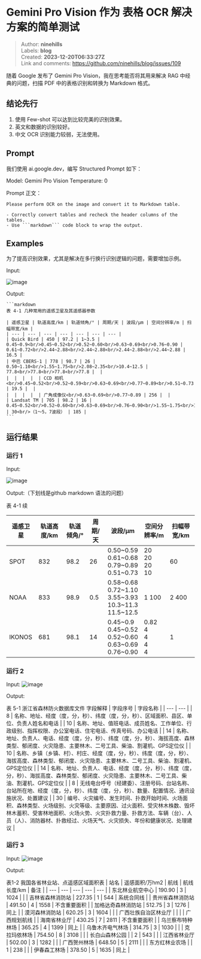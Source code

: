 # Gemini Pro Vision 作为 表格 OCR 解决方案的简单测试

> Author: **ninehills**  
> Labels: **blog**  
> Created: **2023-12-20T06:33:27Z**  
> Link and comments: <https://github.com/ninehills/blog/issues/109>  


随着 Google 发布了 Gemini Pro Vision，我在思考能否将其用来解决 RAG 中经典的问题，扫描 PDF 中的表格识别和转换为 Markdown 格式。

## 结论先行

1. 使用 Few-shot 可以达到比较完美的识别效果。
2. 英文和数据的识别较好。
3. 中文 OCR 识别能力较弱，无法使用。

## Prompt

我们使用 ai.google.dev，编写 Structured Prompt 如下：

Model: Gemini Pro Vision
Temperature: 0

Prompt 正文：

```
Please perform OCR on the image and convert it to Markdown table. 

- Correctly convert tables and recheck the header columns of the tables.
- Use ```markdown``` code block to wrap the output.
```

## Examples

为了提高识别效果，尤其是解决在多行换行识别逻辑的问题，需要增加示例。

Input:

![image](https://github.com/ninehills/blog/assets/270298/7ec9c58b-4a33-4417-bd33-020720a41a75)

Output:

    ```markdown
    表 4-1 几种常用的遥感卫星及其遥感器参数
    
    | 遥感卫星 | 轨道高度/km | 轨道倾角/° | 周期/天 | 波段/μm | 空间分辨率/m | 扫幅带宽/km |
    | --- | --- | --- | --- | --- | --- | --- |
    | Quick Bird | 450 | 97.2 | 1~3.5 | 0.45~0.9<br/>0.45~0.52<br/>0.52~0.60<br/>0.63~0.69<br/>0.76~0.90 | 0.61~0.72<br/>2.44~2.88<br/>2.44~2.88<br/>2.44~2.88<br/>2.44~2.88 | 16.5 |
    | 中巴 CBERS-1 | 778 | 98.7 | 26 | 0.50~1.10<br/>1.55~1.75<br/>2.08~2.35<br/>10.4~12.5 | 77.8<br/>77.8<br/>77.8<br/>77.8 |  |
    |  |  |  |  | CCD 相机<br/>0.45~0.52<br/>0.52~0.59<br/>0.63~0.69<br/>0.77~0.89<br/>0.51~0.73 | 19.5 |  |
    |  |  |  |  | 广角成像仪<br/>0.63~0.69<br/>0.77~0.89 | 256 |  |
    | Landsat TM | 705 | 98.2 | 16 | 0.45~0.52<br/>0.52~0.60<br/>0.63~0.69<br/>0.76~0.90<br/>1.55~1.75<br/>10.4~12.4<br/>2.05~2.35 | 30<br/>（1～5，7波段） | 185 |
    ```

## 运行结果

### 运行 1

Input:

![image](https://github.com/ninehills/blog/assets/270298/0e94befa-7f5b-4e7c-a36e-e201d885d74a)

Output:（下划线是github markdown 语法的问题）

表 4-1 续

| 遥感卫星 | 轨道高度/km | 轨道倾角/° | 周期/天 | 波段/μm | 空间分辨率/m | 扫幅带宽/km |
| --- | --- | --- | --- | --- | --- | --- |
| SPOT | 832 | 98.2 | 26 | 0.50~0.59<br/>0.61~0.68<br/>0.79~0.89<br/>0.51~0.73 | 20<br/>20<br/>20<br/>10 | 60 |
| NOAA | 833 | 98.9 | 0.5 | 0.58~0.68<br/>0.72~1.10<br/>3.55~3.93<br/>10.3~11.3<br/>11.5~12.5 | 1 100 | 2 400 |
| IKONOS | 681 | 98.1 | 14 | 0.45~0.9<br/>0.45~0.52<br/>0.52~0.60<br/>0.63~0.69<br/>0.76~0.90 | 0.82<br/>4<br/>4<br/>4<br/>4 | 1 |

### 运行 2
Input:
![image](https://github.com/ninehills/blog/assets/270298/10bc43c1-7c29-414c-859c-7aea4d641115)

Output:

表 5-1 浙江省森林防火数据库文件
字段解释
| 字段序号 | 字段名称 |
| --- | --- |
| 8 | 名称、地址、经度（度，分，秒）、纬度（度，分，秒）、区域面积、县区、单位、负责人姓名和电话 |
| 10 | 名称、地址、值班电话、成员姓名、工作单位、行政级别、指挥权限、办公室电话、住宅电话、传真号码、办公电话 |
| 14 | 名称、地址、负责人、电话、经度（度，分，秒）、纬度（度，分，秒）、海拔高度、森林类型、郁闭度、火灾隐患、主要林木、二号工具、柴油、割灌机、GPS定位仪 |
| 10 | 名称、乡镇（乡镇、村）、村庄、经度（度，分，秒）、纬度（度，分，秒）、海拔高度、森林类型、郁闭度、火灾隐患、主要林木、二号工具、柴油、割灌机、GPS定位仪 |
| 14 | 名称、地址、负责人、电话、经度（度，分，秒）、纬度（度，分，秒）、海拔高度、森林类型、郁闭度、火灾隐患、主要林木、二号工具、柴油、割灌机、GPS定位仪 |
| 8 | 无线电台呼号（经建委）、注册号码、台站名称、台站所在地、经度（度，分，秒）、纬度（度，分，秒）、数量、配置情况、通讯设施状况、处置建议 |
| 30 | 编号、火灾编号、发生时间、扑救开始时间、火场面积、森林类型、火场级别、火灾等级、主要原因、过火面积、受灾林木株数、毁坏林木蓄积、受害林地面积、火场火势、火灾扑救力量、扑救方法、车辆（台）、人员（人）、消防器材、扑救经过、火场天气、火灾损失、年份和健康状况、处理建议 |

### 运行 3
Input:
![image](https://github.com/ninehills/blog/assets/270298/0c97a1eb-6b89-4b6d-a4d2-3a488cf7b75a)

Output:


表1-2 我国各省林业站、点遥感区域面积表
| 站名 | 遥感面积/万hm2 | 航线 | 航线长度/km | 备注 |
| --- | --- | --- | --- | --- |
| 东北林业航空中心 | 190.90 | 3 | 1024 |  |
| 吉林省森林消防站 | 227.35 | 1 | 544 | 系统合同线 |
| 贵州省森林消防站 | 491.50 | 4 | 1558 | 不含重要面积 |
| 加格达奇森林消防站 | 512.75 | 3 | 1276 | 同上 |
| 漠河森林消防站 | 620.25 | 3 | 1604 |  |
| 广西壮族自治区林业厅 |  |  |  | 广西规划航线 |
| 海南省林业厅 | 430.25 | 7 | 2811 | 不含重要面积 |
| 乌兰察布特种林场 | 365.25 | 4 | 1399 | 同上 |
| 乌鲁木齐电气林场 | 314.75 | 3 | 1030 |  |
| 克拉玛依林场 | 754.50 | 8 | 3108 |  |
| 长白山森林公园 |  | 2 | 543 |  |
| 江西省林业厅 | 502.00 | 3 | 1282 |  |
| 广西贺州林场 | 648.50 | 5 | 2111 |  |
| 东方红林业农场 |  | 1 | 238 |  |
| 伊春森工林场 | 378.50 | 5 | 1635 | 同上 |